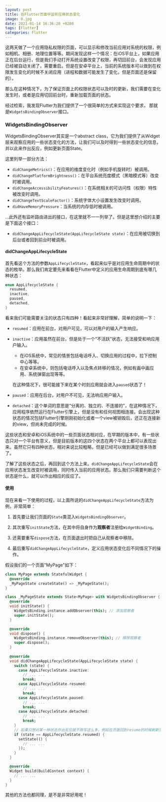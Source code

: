 ```yaml
---
layout: post
title: 在Flutter页面中监听应用状态变化
image: 8.jpg
date: 2021-01-14 16:36:20 +0200
tags: [Flutter]
categories: Flutter
---
```


这两天做了一个应用隐私权限的页面，可以显示和修改当前应用对系统的权限，例如相机、相册、地理位置等等。期间发现这样一个情况：在iOS平台上，如果应用正在后台运行，但是我们手动打开系统设置改变了权限，再切回前台，会发现应用已经被自动关闭了，需要重启。但是在安卓平台上，当前的系统版本可以做到在权限发生变化的时候不关闭应用（进程和数据可能发生了变化，但是页面还是保留的）。

那么在这种情况下，为了保证页面上的权限状态可以及时的更新，我们需要在变化发生时，或者是应用切回前台时，重新加载页面的状态。

经过检索，我发现Flutter为我们提供了一个很简单的方式来实现这个要求， 那就是`WidgetsBindingObserver`接口。

### WidgetsBindingObserver

WidgetsBindingObserver其实是一个abstract class，它为我们提供了从Widget层来观察应用的一些状态变化的方法，让我们可以及时得到一些状态变化的信息，并以此来作出反应，例如更新页面State。

这里列举一部分方法：

- `didChangeMetrics()`：在应用的维度变化时（例如手机旋转时）被调用。
- `didChangePlatformBrightness()`：在平台系统亮度模式（黑暗模式等）改变时被调用。
- `didChangeAccessibilityFeatures()`：在系统相关的可访问性（权限）特性被改变时调用。
- `didChangeTextScaleFactor()`：系统字体大小设置发生改变时调用。
- `didHaveMemoryPressure`：当系统的内存低时被调用。

...此外还有监听路由进出的接口，在这里就不一一列举了。但是这里想介绍的主要是下面这个接口：

- `didChangeAppLifecycleState(AppLifecycleState state)`：在应用被切换到后台或者回到前台时被调用。

#### didChangeAppLifecycleState

首先看这个方法的参数`AppLifecycleState`，看起来似乎是对应用生命周期中的状态的枚举。那么我们肯定要先来看看在Flutter中定义的应用生命周期到底有哪几种状态：

```dart
enum AppLifecycleState {
  resumed,
  inactive,
  paused,
  detached,
}
```

看来我们可能需要关注的状态只有四种！看起来非常好理解，简单的说明一下：

- `resumed`：应用在前台，对用户可见，可以对用户的输入产生响应。

- `inactive`：应用虽然在前台，但是处于一个“不活跃”状态，无法接受和响应用户输入。

  - 在iOS系统中，常见的情景包括电话呼入、切换应用的过程中，拉下控制中心等等。
  - 在安卓系统中，则包括电话呼入以及焦点转移的情况，例如有画中画应用、系统弹窗出现等等。

  在这种情况下，很可能接下来在某个时刻应用就会进入`paused`状态了！

- `paused`：应用在后台，对用户不可见，无法响应用户输入。

- `detached`：这个单词的意思是“分离的、独立的、不连接的”，在这种情况下，应用程序依然运行在Flutter引擎上，但是没有和任何视图相连接。会出现这种状态的情况包括Flutter引擎刚刚初始化或者一个view被销毁后，还正在连接新的view，但尚未完成的时候。

这些状态和安卓和iOS系统中的一些页面状态相对应，在早期的版本中，有一些状态只对一个平台有意义，但是目前版本的这四个状态在两个平台上都可以表现出来。虽然它只有四种状态，相对来说比较粗略，但是已经可以做到满足很多场景了。

了解了这些状态之后，再回到这个方法上来。`didChangeAppLifecycleState`会在应用状态发生改变时被调用，同时传入当前的应用状态。那么我们只需要判断这个状态是什么，就可以作出相应的反应了。

#### 使用

现在来看一下使用的过程，以上面所说的`didChangeAppLifecycleState`方法为例，非常简单：

1. 首先要让我们页面的`State`类混入`WidgetsBindingObserver`。

2. 其次重写`initState`方法，在其中将自身作为**观察者**注册给`WidgetBinding`。

3. 还需要重写`dispose`方法，在页面退出时把自己从观察者中移除。

4. 最后重写`didChangeAppLifecycleState`，定义应用状态变化后不同情况下的操作。

假设我们的一个页面"MyPage"如下：

```dart
class MyPage extends StatefulWidget {
  @override
  _MyPageState createState() => _MyPageState();
}

class _MyPageState extends State<MyPage> with WidgetsBindingObserver { // 混入接口
  @override
  void initState() {
    WidgetsBinding.instance.addObserver(this); // 添加观察者
    super.initState();
  }

  @override
  void dispose() {
    WidgetsBinding.instance.removeObserver(this); // 移除观察者
    super.dispose();
  }
  
  @override
  void didChangeAppLifecycleState(AppLifecycleState state) {
    switch (state) {
      case AppLifecycleState.inactive: 
        // ... ...
        break;
      case AppLifecycleState.resumed: 
        // ... ...
        break;
      case AppLifecycleState.paused: 
        // ... ...
        break;
      case AppLifecycleState.detached: 
        // ... ...
        break;
    }
    // 如果只想对某一种状态作出反应就不用写这么多，例如在页面回到resume的时候刷新页面：
    if (state == AppLifecycleState.resumed) {
      setState(() {
        // ... ...
      });
    }
  }

  @override
  Widget build(BuildContext context) {
    // ... ...
  }
}
```

其他的方法也都同理，是不是非常好用呢！

